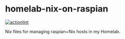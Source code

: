 # homelab-nix-on-raspian

[![actionlint](https://github.com/vpayno/homelab-nix-on-raspian/actions/workflows/gh-actions.yaml/badge.svg?branch=main)](https://github.com/vpayno/homelab-nix-on-raspian/actions/workflows/gh-actions.yaml)

Nix files for managing raspian+Nix hosts in my Homelab.
